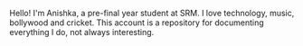 Hello!
I'm Anishka, a pre-final year student at SRM. I love technology, music, bollywood and cricket. This account is a repository for documenting everything  I do, not always interesting.

<!---
AnishkaKesaria/AnishkaKesaria is a ✨ special ✨ repository because its `README.md` (this file) appears on your GitHub profile.
You can click the Preview link to take a look at your changes.
--->
